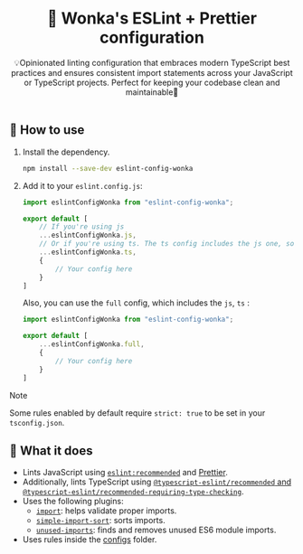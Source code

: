 
<h1 align="center">
  🤏 Wonka's ESLint + Prettier configuration
</h1>


<p align="center">
  💡Opinionated linting configuration that embraces modern TypeScript best practices and ensures consistent import statements across your JavaScript or TypeScript projects. Perfect for keeping your codebase clean and maintainable🚁
  <br />
  <br /> 
</p>

## 👀 How to use

1. Install the dependency.

   ```bash
   npm install --save-dev eslint-config-wonka
   ```

2. Add it to your `eslint.config.js`:

   ```js
   import eslintConfigWonka from "eslint-config-wonka";
   
   export default [
       // If you're using js
       ...eslintConfigWonka.js,
       // Or if you're using ts. The ts config includes the js one, so you don't need to include it manually.
       ...eslintConfigWonka.ts,
       {
           // Your config here
       }
   ]
   ```

   Also, you can use the `full` config, which includes the `js`, `ts` :

   ```js
   import eslintConfigWonka from "eslint-config-wonka";
   
   export default [
       ...eslintConfigWonka.full,
       {
           // Your config here
       }
   ]
   ```



> [!NOTE]  
> Some rules enabled by default require `strict: true` to be set in your `tsconfig.json`.

## 🤔 What it does

- Lints JavaScript using [
  `eslint:recommended`](https://eslint.org/docs/latest/user-guide/configuring/configuration-files#using-eslintrecommended)
  and [Prettier](https://prettier.io/).
- Additionally, lints TypeScript using [`@typescript-eslint/recommended` and
  `@typescript-eslint/recommended-requiring-type-checking`](https://typescript-eslint.io/docs/linting/configs).
- Uses the following plugins:
    - [`import`](https://github.com/import-js/eslint-plugin-import/): helps validate proper imports.
    - [`simple-import-sort`](https://github.com/lydell/eslint-plugin-simple-import-sort/): sorts imports.
    - [`unused-imports`](https://github.com/sweepline/eslint-plugin-unused-imports): finds and removes unused ES6 module
      imports.
- Uses rules inside the [configs](configs) folder.




